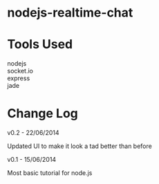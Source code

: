 nodejs-realtime-chat
====================


Tools Used
==========

nodejs  
socket.io  
express  
jade  


Change Log
==========

v0.2 - 22/06/2014

Updated UI to make it look a tad better than before

v0.1 - 15/06/2014

Most basic tutorial for node.js
